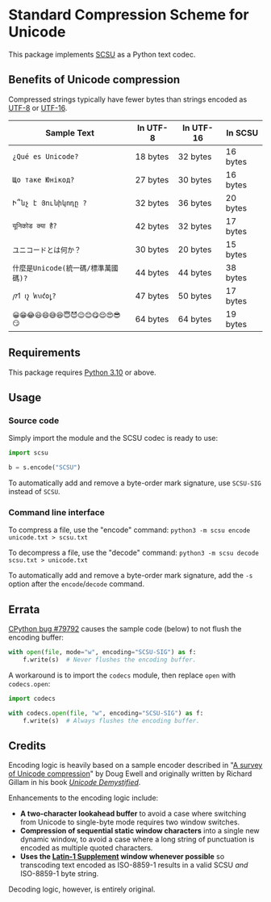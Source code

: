 # Standard Compression Scheme for Unicode

This package implements [SCSU](https://www.unicode.org/reports/tr6/tr6-4.html) as a Python text codec.

## Benefits of Unicode compression

Compressed strings typically have fewer bytes than strings encoded as [UTF-8](https://en.wikipedia.org/wiki/UTF-8) or [UTF-16](https://en.wikipedia.org/wiki/UTF-16).

| Sample Text                        | In UTF-8 | In UTF-16 | In SCSU  |
|------------------------------------|----------|-----------|----------|
| `¿Qué es Unicode?`                 | 18 bytes | 32 bytes  | 16 bytes |
| `Що таке Юнікод?`                  | 27 bytes | 30 bytes  | 16 bytes |
| `Ի՞նչ է Յունիկոդը ?`               | 32 bytes | 36 bytes  | 20 bytes |
| `यूनिकोड क्या है?`                 | 42 bytes | 32 bytes  | 17 bytes |
| `ユニコードとは何か？`                       | 30 bytes | 20 bytes  | 15 bytes |
| `什麼是Unicode(統一碼/標準萬國碼)?`           | 44 bytes | 44 bytes  | 38 bytes |
| `𐑢𐑳𐑑 𐑦𐑟 𐑿𐑯𐑦𐑒𐑴𐑛?`        | 47 bytes | 50 bytes  | 17 bytes |
| `😀😁😂😃😄😅😆😇😈😉😊😋😌😍😎😏` | 64 bytes | 64 bytes  | 19 bytes |

## Requirements

This package requires [Python 3.10](https://docs.python.org/3/whatsnew/3.10.html) or above.

## Usage

### Source code

Simply import the module and the SCSU codec is ready to use:

```python
import scsu

b = s.encode("SCSU")
```

To automatically add and remove a byte-order mark signature, use `SCSU-SIG` instead of `SCSU`.

### Command line interface

To compress a file, use the "encode" command: `python3 -m scsu encode unicode.txt > scsu.txt`

To decompress a file, use the "decode" command: `python3 -m scsu decode scsu.txt > unicode.txt`

To automatically add and remove a byte-order mark signature, add the `-s` option after the `encode`/`decode` command.

## Errata

[CPython bug #79792](https://github.com/python/cpython/issues/79792) causes the sample code (below) to not flush the encoding buffer:

```python
with open(file, mode="w", encoding="SCSU-SIG") as f:
    f.write(s)  # Never flushes the encoding buffer.
```

A workaround is to import the `codecs` module, then replace `open` with `codecs.open`:

```python
import codecs

with codecs.open(file, "w", encoding="SCSU-SIG") as f:
    f.write(s)  # Always flushes the encoding buffer.
```

## Credits

Encoding logic is heavily based on a sample encoder described in "[A survey of Unicode compression](https://www.unicode.org/notes/tn14/UnicodeCompression.pdf)" by Doug Ewell and originally written by Richard Gillam in his book _[Unicode Demystified](https://www.oreilly.com/library/view/unicode-demystified/0201700522/)_.

Enhancements to the encoding logic include:
* **A two-character lookahead buffer** to avoid a case where switching from Unicode to single-byte mode requires two window switches.
* **Compression of sequential static window characters** into a single new dynamic window, to avoid a case where a long string of punctuation is encoded as multiple quoted characters. 
* **Uses the [Latin-1 Supplement](https://www.unicode.org/charts/PDF/U0080.pdf) window whenever possible** so transcoding text encoded as ISO-8859-1 results in a valid SCSU _and_ ISO-8859-1 byte string.

Decoding logic, however, is entirely original.
